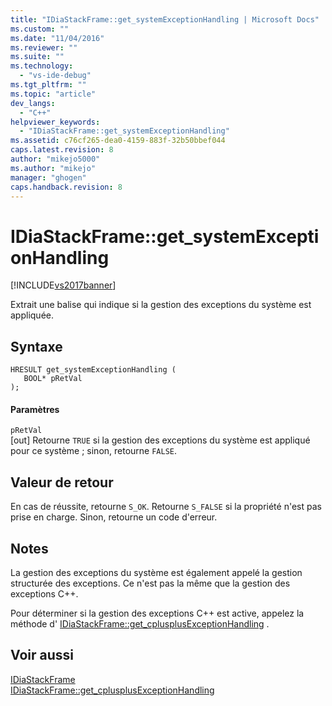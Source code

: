 ```yaml
---
title: "IDiaStackFrame::get_systemExceptionHandling | Microsoft Docs"
ms.custom: ""
ms.date: "11/04/2016"
ms.reviewer: ""
ms.suite: ""
ms.technology: 
  - "vs-ide-debug"
ms.tgt_pltfrm: ""
ms.topic: "article"
dev_langs: 
  - "C++"
helpviewer_keywords: 
  - "IDiaStackFrame::get_systemExceptionHandling"
ms.assetid: c76cf265-dea0-4159-883f-32b50bbef044
caps.latest.revision: 8
author: "mikejo5000"
ms.author: "mikejo"
manager: "ghogen"
caps.handback.revision: 8
---
```

# IDiaStackFrame::get_systemExceptionHandling
[!INCLUDE[vs2017banner](../../code-quality/includes/vs2017banner.md)]

Extrait une balise qui indique si la gestion des exceptions du système est appliquée.  
  
## Syntaxe  
  
```cpp#  
HRESULT get_systemExceptionHandling (   
   BOOL* pRetVal  
);  
```  
  
#### Paramètres  
 `pRetVal`  
 \[out\]  Retourne `TRUE` si la gestion des exceptions du système est appliqué pour ce système ; sinon, retourne `FALSE`.  
  
## Valeur de retour  
 En cas de réussite, retourne `S_OK`.  Retourne `S_FALSE` si la propriété n'est pas prise en charge.  Sinon, retourne un code d'erreur.  
  
## Notes  
 La gestion des exceptions du système est également appelé la gestion structurée des exceptions.  Ce n'est pas la même que la gestion des exceptions C\+\+.  
  
 Pour déterminer si la gestion des exceptions C\+\+ est active, appelez la méthode d' [IDiaStackFrame::get\_cplusplusExceptionHandling](../Topic/IDiaStackFrame::get_cplusplusExceptionHandling.md) .  
  
## Voir aussi  
 [IDiaStackFrame](../../debugger/debug-interface-access/idiastackframe.md)   
 [IDiaStackFrame::get\_cplusplusExceptionHandling](../Topic/IDiaStackFrame::get_cplusplusExceptionHandling.md)